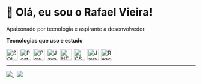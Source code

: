 # 👋 Olá, eu sou o Rafael Vieira!

Apaixonado por tecnologia e aspirante a desenvolvedor.

**Tecnologias que uso e estudo**

<div style="display: flex; align-items: center; gap: 6px; margin-top: 4px;">
  <img src="https://img.icons8.com/fluency/48/sql.png" height="30" width="30" alt="SQL logo" />
  <img src="https://cdn.jsdelivr.net/gh/devicons/devicon/icons/postgresql/postgresql-original.svg" height="30" width="30" alt="PostgreSQL logo" />
  <img src="https://upload.wikimedia.org/wikipedia/commons/c/cf/New_Power_BI_Logo.svg" height="30" width="30" alt="Power BI logo" />
  <img src="https://cdn.jsdelivr.net/gh/devicons/devicon/icons/java/java-original.svg" height="30" width="30" alt="Java logo" />
  <img src="https://cdn.jsdelivr.net/gh/devicons/devicon/icons/html5/html5-original.svg" height="30" width="30" alt="HTML5 logo" />
  <img src="https://cdn.jsdelivr.net/gh/devicons/devicon/icons/css3/css3-original.svg" height="30" width="30" alt="CSS3 logo" />
  <img src="https://cdn.jsdelivr.net/gh/devicons/devicon/icons/javascript/javascript-original.svg" height="30" width="30" alt="JavaScript logo" />
  <img src="https://cdn.jsdelivr.net/gh/devicons/devicon/icons/react/react-original.svg" height="30" width="30" alt="React logo" />
</div>

---

<a href="mailto:rafaelovieira.dev@gmail.com">
  <img src="https://img.shields.io/badge/Gmail-333333?style=for-the-badge&logo=gmail&logoColor=white" />
</a>&nbsp; <a href="https://www.linkedin.com/in/rafaelovieira" target="_blank">
  <img src="https://img.shields.io/badge/LinkedIn-0A66C2?style=for-the-badge&logo=linkedin&logoColor=white" />
</a>


